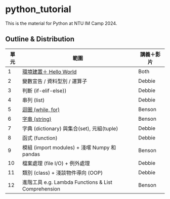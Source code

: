 # python_tutorial
This is the material for Python at NTU IM Camp 2024. 

## Outline & Distribution

| 單元 | 範圍                                                | 講義＋影片 |
| ---- | --------------------------------------------------- | ---------- |
| 1    | [環境建置＋ Hello World](./ch1_introduction/intro.md)    | Both      |
| 2    | 變數宣告 / 資料型別 / 運算子 | Debbie     |
| 3    | 判斷 (if-elif-else)) | Debbie     |
| 4    | 串列 (list)  | Debbie     |
| 5    | [迴圈 (while, for)](./ch5_loops_handout/loops.md)   | Benson     |
| 6    | [字串 (string)](./ch6_string_handout/string.md)     | Benson     |
| 7    | 字典 (dictionary) 與集合(set), 元組(tuple)          | Debbie     |
| 8    | 函式 (function)                                     | Debbie     |
| 9    | 模組 (import modules) + 淺嚐 Numpy 和 pandas        | Benson     |
| 10   | 檔案處理 (file I/O) + 例外處理                      | Debbie     |
| 11   | 類別 (class) + 淺談物件導向 (OOP)                   | Debbie     |
| 12   | 進階工具 e.g. Lambda Functions & List Comprehension | Benson     |
